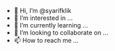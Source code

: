 - 👋 Hi, I’m @syarifklik
- 👀 I’m interested in ...
- 🌱 I’m currently learning ...
- 💞️ I’m looking to collaborate on ...
- 📫 How to reach me ...

<!---
syarifklik/syarifklik is a ✨ special ✨ repository because its `README.md` (this file) appears on your GitHub profile.
You can click the Preview link to take a look at your changes.
--->
